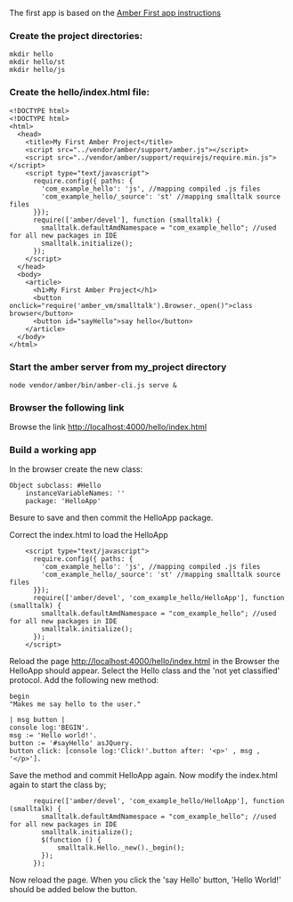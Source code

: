 The first app is based on the [Amber First app instructions](https://github.com/amber-smalltalk/amber/wiki/Writing-my-first-app)

### Create the project directories:

    mkdir hello
    mkdir hello/st
    mkdir hello/js
    
### Create the hello/index.html file:

    <!DOCTYPE html>
    <!DOCTYPE html>
    <html>
      <head>
        <title>My First Amber Project</title>
        <script src="../vendor/amber/support/amber.js"></script>
        <script src="../vendor/amber/support/requirejs/require.min.js"></script>
        <script type="text/javascript">
          require.config({ paths: {
            'com_example_hello': 'js', //mapping compiled .js files
            'com_example_hello/_source': 'st' //mapping smalltalk source files
          }});
          require(['amber/devel'], function (smalltalk) {
            smalltalk.defaultAmdNamespace = "com_example_hello"; //used for all new packages in IDE
            smalltalk.initialize();
          });
        </script>
      </head>
      <body>
        <article>
          <h1>My First Amber Project</h1>
          <button onclick="require('amber_vm/smalltalk').Browser._open()">class browser</button>
          <button id="sayHello">say hello</button>
        </article>
      </body>
    </html>
    
### Start the amber server from my_project directory
    node vendor/amber/bin/amber-cli.js serve &

### Browser the following link

Browse the link [http://localhost:4000/hello/index.html](http://localhost:4000/hello/index.html)

### Build a working app

In the browser create the new class:

    Object subclass: #Hello
        instanceVariableNames: ''
        package: 'HelloApp'
        
Besure to save and then commit the HelloApp package.

Correct the index.html to load the HelloApp

        <script type="text/javascript">
          require.config({ paths: {
            'com_example_hello': 'js', //mapping compiled .js files
            'com_example_hello/_source': 'st' //mapping smalltalk source files
          }});
          require(['amber/devel', 'com_example_hello/HelloApp'], function (smalltalk) {
            smalltalk.defaultAmdNamespace = "com_example_hello"; //used for all new packages in IDE
            smalltalk.initialize();
          });
        </script>
 Reload the page [http://localhost:4000/hello/index.html](http://localhost:4000/hello/index.html) in the Browser the HelloApp should appear. Select the Hello class and the 'not yet classified' protocol. Add the following new method:
 
    begin
    "Makes me say hello to the user."
    
    | msg button |
    console log:'BEGIN'.
    msg := 'Hello world!'.
    button := '#sayHello' asJQuery.
    button click: [console log:'Click!'.button after: '<p>' , msg , '</p>'].

Save the method and commit HelloApp again. Now modify the index.html again to start the class by;

          require(['amber/devel', 'com_example_hello/HelloApp'], function (smalltalk) {
            smalltalk.defaultAmdNamespace = "com_example_hello"; //used for all new packages in IDE
            smalltalk.initialize();
            $(function () {
                smalltalk.Hello._new()._begin();
            });
          });

Now reload the page. When you click the 'say Hello' button, 'Hello World!' should be added below the button.
